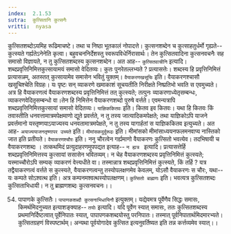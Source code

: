 ```yaml
---
index:  2.1.53
sutra:  कुत्सितानि कुत्सनैः
vritti:  nyasa
---
```


कुत्सितशब्दोऽयमिह रूढिमाचष्टे। तथा च निष्ठा भूतकालं नोपादत्ते। कुत्सनशब्देन च कुत्साहतुर्धर्मो गृह्यते-- कुत्स्यते गर्ह्यतेऽनेनेति कृत्वा। बहुवचननिर्देशस्तु स्वरूपविधेर्निरासार्थः। तेन कुत्सितवादिना कुत्सनवचनैः सह समासो विज्ञायते, न तु कुत्सितशब्दस्य कुत्सनशब्देन। अत आह-- `कुत्सितवाचीनि` इत्यादि। शब्दप्रवृत्तिनिमित्तकुत्सायामयं समासो वेदितव्यः। कुतः पुनरेतल्लभ्यते ? प्रत्यासत्तेः। शब्दस्य हि प्रवृत्तिनिमित्तं प्रत्यासन्नम्, अतस्तत् कुत्सायामेव समासेन भवितुं युक्तम्। `वैयाकरणखसूचिः` इति। वैयाकरणश्चासौ खसूचिश्चेति विग्रहः। यः पृष्टः सन् व्याकरणे खमाकाशं सूचयतीति निरीक्षते निष्प्रतिभो भवति स एवमुच्यते। अत्र हि वैयाकरणत्वं वैयाकरणशब्दस्य प्रवृत्तिनिमित्तं तत् कुत्स्यते; तत्पुनः व्याकरणाध्येतृसम्बन्धः, व्याकरणवेदितृसम्बन्धो वा।तेन हि निमित्तेन वैयाकरणशब्दो पुरुषे वर्त्तते। एवमन्यत्रापि शब्दप्रवृत्तिनिमित्तकुत्सायां समासो वेदितव्यः। `याज्ञिककितवः` इति। कितव इव कितवः। यथा हि कितवः किं तवास्तीति धनवत्तामात्रमपेक्षमाणो द्यूते प्रवर्त्तते, न तु तस्य जात्यादिकमपेक्षते; तथा याज्ञिकोऽपि याजने प्रवर्त्तमानो यस्तृष्णयाऽयाज्यस्य धनवतामात्रमपेक्षते, न तु तस्य यागार्हतां स याज्ञिककितव इत्युच्यते। अत आह- `अयाज्ययाजनतृष्णापर उच्यते` इति। `मीमांसकदुर्दुरूढः` इति। मीमांसको मीमांसाध्ययनफलमनवाप्य नास्तिको जात इति प्रतीयते।
`वैयाकरणश्चौरः` इति। ननु चौरत्वेन गर्ह्यमाणो वैयाकरणः कुत्सितो भवत्येव। तदभिषायी च वैयाकरणशब्दः । तत्कथमिदं प्रत्युदाहरणमुपपद्यत इत्याह-- `न ह्यत्र ` इत्यादि। प्रत्यासत्तेर्हि शब्दप्रवृत्तिनिमित्तस्य कुत्सायां ससासेन भवितव्यम्। न चेह वैयाकरणशब्दस्य प्रवृत्तिनिमित्तं कुत्स्यते; यस्माच्चौरोऽपि सम्यक् व्याकरणं वेत्त्यधीते वा। तस्मान्नात्र शब्दप्रवृत्तिनिमित्तं कुत्स्यते, किं तर्हि ? यत्र तद्वैयाकरणत्वं वर्त्तते स कुत्स्यते, वैयाकरणत्वन्तु तस्योपलक्षणमेव केवलम्, योऽसौ वैयाकरणः स चौरः, यथा-- यः कम्पते सोऽश्वत्थ इति। अत्र कम्पनमश्वत्थस्योपलक्षणम्। `कुत्सितो बाह्मणः` इति। भवत्यत्र कुत्सितशब्दः कुत्सिताभिधायी। न तु ब्राह्मणशब्दः कुत्सनवचनः।।

54. पापाणके कुत्सितैः।
`पापाणकशब्दौ कुत्सनाभिधायिनौ` इत्युक्तम्। यद्येवमत्र पूर्वेणैव सिद्धः समासः, किमर्थमिदनुच्यत इत्याशङ्क्याह-- `तयोः` इत्यादि। यदि पूर्वेण स्यात् समासः, ततः कुत्सितशब्दस्य प्रथमानिर्दिष्टत्वात् पूर्वेनिपातः स्यात्, पापापणकशब्दयोस्तु परनिपातः। तस्मात् पूर्वनिपातार्थमिदमारभ्यते। कुत्सितग्रहणं विस्पष्टार्थम्। अन्यथा पूर्वयोगादेव कुत्सित इत्यनुवर्तिष्यत इति तन्न कर्त्तव्यमेव स्यात्।।

